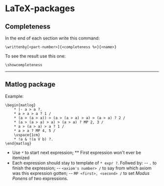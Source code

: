 # LaTeX-packages

## Completeness

In the end of each section write this command:

```TeX
\writtenby[<part-number>]{<completeness %>}{<name>}
```

To see the result use this one:

```TeX
\showcompleteness
```

---

## Matlog package

Example:

```TeX
\begin{matlog}
    * |- a > a ?.
    * a > a > a ? 1 /
    * (a > (a > a)) > (a > (a > a) > a) > (a > a) ? 2 /
    * (a > (a > a) > a) > (a > a) ? MP 2, 3 /
    * a > (a > a) > a ? 1 /
    * a > a ? MP 4, 5 /
    \vspace{1cm}
    * !a & !(a V b) ?.
\end{matlog}
```

- Use `*` to start next expression;
** First expression won't ever be itemized
- Each expression should stay to template of `* expr ?`. Follwed by:
-- `.` to finish the expression;
-- `<axiom's number> /` to say from which axiom was this expression gotten;
-- `MP <first>, <second> /` to set _Modus Ponens_ of two expressions.
